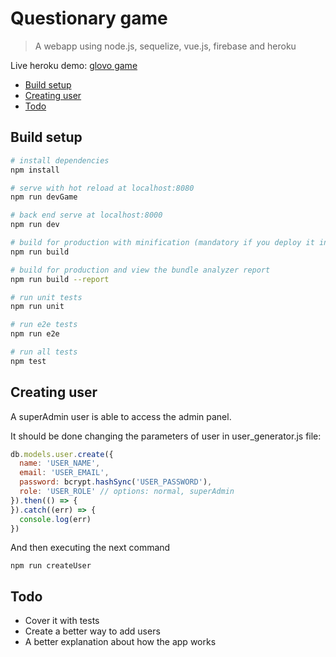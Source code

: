 # Questionary game

> A webapp using node.js, sequelize, vue.js, firebase and heroku

Live heroku demo: [glovo game](http://glovogame.herokuapp.com/)

- [Build setup](#build-setup)
- [Creating user](#creating-user)
- [Todo](#todo)

## Build setup

``` bash
# install dependencies
npm install

# serve with hot reload at localhost:8080
npm run devGame

# back end serve at localhost:8000
npm run dev

# build for production with minification (mandatory if you deploy it in heroku)
npm run build

# build for production and view the bundle analyzer report
npm run build --report

# run unit tests
npm run unit

# run e2e tests
npm run e2e

# run all tests
npm test

```

## Creating user

A superAdmin user is able to access the admin panel.

It should be done changing the parameters of user in user_generator.js file:

```javascript
db.models.user.create({
  name: 'USER_NAME',
  email: 'USER_EMAIL',
  password: bcrypt.hashSync('USER_PASSWORD'),
  role: 'USER_ROLE' // options: normal, superAdmin
}).then(() => {
}).catch((err) => {
  console.log(err)
})
```
And then executing the next command

```
npm run createUser
```

## Todo

- Cover it with tests
- Create a better way to add users
- A better explanation about how the app works
